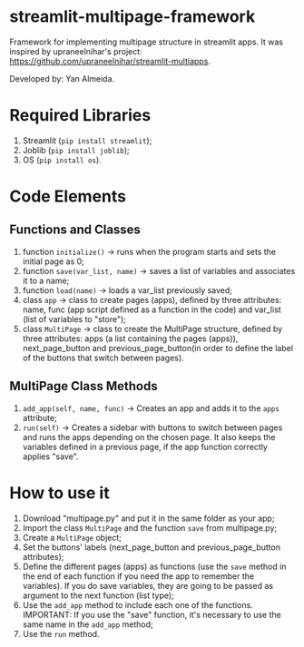 # streamlit-multipage-framework
Framework for implementing multipage structure in streamlit apps.
It was inspired by upraneelnihar's project: https://github.com/upraneelnihar/streamlit-multiapps.

Developed by: Yan Almeida.

# Required Libraries
1. Streamlit (`pip install streamlit`);
2. Joblib (`pip install joblib`);
3. OS (`pip install os`).

# Code Elements

## Functions and Classes
1. function `initialize()` -> runs when the program starts and sets the initial page as 0;
2. function `save(var_list, name)` -> saves a list of variables and associates it to a name;
3. function `load(name)` -> loads a var_list previously saved;
4. class `app` -> class to create pages (apps), defined by three attributes: name, func (app script defined as a function in the code) and var_list (list of variables to "store");
5. class `MultiPage` -> class to create the MultiPage structure, defined by three attributes: apps (a list containing the pages (apps)), next_page_button and previous_page_button(in order to define the label of the buttons that switch between pages).

## MultiPage Class Methods
1. `add_app(self, name, func)` -> Creates an app and adds it to the `apps` attribute;
2. `run(self)` -> Creates a sidebar with buttons to switch between pages and runs the apps depending on the chosen page. It also keeps the variables defined in a previous page, if the app function correctly applies "save".

# How to use it
1. Download "multipage.py" and put it in the same folder as your app;
2. Import the class `MultiPage` and the function `save` from multipage.py;
3. Create a `MultiPage` object;
4. Set the buttons' labels (next_page_button and previous_page_button attributes);
5. Define the different pages (apps) as functions (use the `save` method in the end of each function if you need the app to remember the variables). If you do save variables, they are going to be passed as argument to the next function (list type);
6. Use the `add_app` method to include each one of the functions. IMPORTANT: If you use the "save" function, it's necessary to use the same name in the `add_app` method;
7. Use the `run` method.
